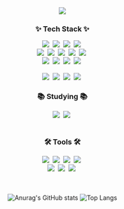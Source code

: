 <!--타이틀 부분-->
<div align="center">
    <img src="https://capsule-render.vercel.app/api?type=waving&height=300&color=gradient&text=UIHyeonLEE's%20GitHub&fontAlignY=40&fontAlign=50&descAlign=81&descAlignY=51&fontSize=50&fontColor=239DFF&rotate=0&section=header" />
    
<!--내용 부분-->
<h3 align="center">✨ Tech Stack ✨</h3>
<div align="center">
    <img src="https://img.shields.io/badge/javascript-F7DF1E.svg?style=for-the-badge&logo=javascript&logoColor=20232a" />&nbsp
    <img src="https://img.shields.io/badge/html5-E34F26.svg?style=for-the-badge&logo=html5&logoColor=white" />&nbsp
    <img src="https://img.shields.io/badge/Node.js-339933?style=for-the-badge&logo=Node.js&logoColor=white"/>&nbsp
    <img src="https://img.shields.io/badge/java-007396?style=for-the-badge&logo=java&logoColor=white"/>&nbsp
</div>

<div align="center">
    <img src="https://img.shields.io/badge/python-3670A0?style=for-the-badge&logo=python&logoColor=ffdd54" />&nbsp
    <img src="https://img.shields.io/badge/C-A8B9CC?style=for-the-badge&logo=c&logoColor=ffdd54" />&nbsp
    <img src="https://img.shields.io/badge/c%23-%23239120.svg?style=for-the-badge&logo=csharp&logoColor=white"/>&nbsp
    <img src="https://img.shields.io/badge/cplusplus-00599C?style=for-the-badge&logo=cplusplus&logoColor=ffdd54" />&nbsp
    <img src="https://img.shields.io/badge/CSS3-1572B6?style=for-the-badge&logo=CSS3&logoColor=white">&nbsp
</div

<br>

<div align="center">
    <img src="https://img.shields.io/badge/MySQL-4479A1?style=for-the-badge&logo=MySQL&logoColor=white"/>&nbsp
    <img src="https://img.shields.io/badge/redis-%23DD0031.svg?style=for-the-badge&logo=redis&logoColor=white"/>&nbsp
    <img src="https://img.shields.io/badge/Amazon AWS-232F3E?style=for-the-badge&logo=amazonaws&logoColor=white"/>&nbsp
    <img src="https://img.shields.io/badge/Amazon%20S3-FF9900?style=for-the-badge&logo=amazons3&logoColor=white"/>&nbsp
</div>

<br>

<div align="center">
    <img src="https://img.shields.io/badge/firebase-a08021?style=for-the-badge&logo=firebase&logoColor=ffcd34"/>&nbsp
    <img src="https://img.shields.io/badge/MongoDB-%234ea94b.svg?style=for-the-badge&logo=mongodb&logoColor=white"/>&nbsp
    <img src="https://img.shields.io/badge/Android-3DDC84?style=for-the-badge&logo=Android&logoColor=white"/>&nbsp
    <img src="https://img.shields.io/badge/PHP-777BB4?style=for-the-badge&logo=php&logoColor=white"/>&nbsp
</div>

<!-- Studying -->
<h3 align="center">📚 Studying 📚</h3>
<div align="center">
    <img src="https://img.shields.io/badge/openai-412991.svg?style=for-the-badge&logo=openai&logoColor=white" />&nbsp
    <img src="https://img.shields.io/badge/opencv-5C3EE8.svg?style=for-the-badge&logo=opencv&logoColor=white" />&nbsp
</div>

<br>

<!-- Tools -->
<h3 align="center">🛠 Tools 🛠</h3>
<div align="center">
    <img src="https://img.shields.io/badge/git-F05033.svg?style=for-the-badge&logo=git&logoColor=white" />&nbsp
    <img src="https://img.shields.io/badge/github-181717.svg?style=for-the-badge&logo=github&logoColor=white" />&nbsp
    <img src="https://img.shields.io/badge/Notion-F3F3F3.svg?style=for-the-badge&logo=notion&logoColor=black" />&nbsp
    <img src="https://img.shields.io/badge/figma-%23F24E1E.svg?style=for-the-badge&logo=figma&logoColor=white"/>&nbsp
</div>

<div align="center">
    <img src="https://img.shields.io/badge/adobe%20photoshop-08253c.svg?style=for-the-badge&logo=adobe%20photoshop&logoColor=white" />&nbsp
    <img src="https://img.shields.io/badge/Adobe Illustrator-FF9A00?style=for-the-badge&logo=Adobe Illustrator&logoColor=white"/>&nbsp
    <img src="https://img.shields.io/badge/blender-%23F5792A.svg?style=for-the-badge&logo=blender&logoColor=white"/>&nbsp
</div>

<br>


<div align="center">

<br>

![Anurag's GitHub stats](https://github-readme-stats.vercel.app/api?username=UIHyeonLEE&show_icons=true&theme=transparent)
![Top Langs](https://github-readme-stats.vercel.app/api/top-langs/?username=UIHyeonLEE&layout=compact)

</div>

<br>
